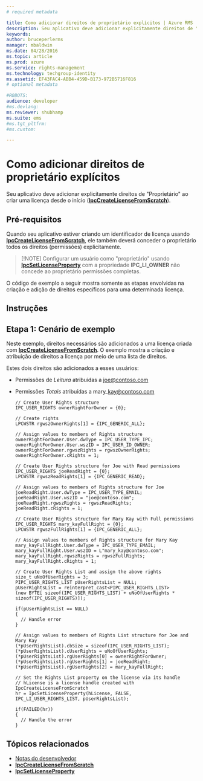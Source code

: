 ```yaml
---
# required metadata

title: Como adicionar direitos de proprietário explícitos | Azure RMS
description: Seu aplicativo deve adicionar explicitamente direitos de "Proprietário" ao criar uma licença do zero.
keywords:
author: bruceperlerms
manager: mbaldwin
ms.date: 04/28/2016
ms.topic: article
ms.prod: azure
ms.service: rights-management
ms.technology: techgroup-identity
ms.assetid: EF43FAC4-ABB4-459D-B173-972B5716F816
# optional metadata

#ROBOTS:
audience: developer
#ms.devlang:
ms.reviewer: shubhamp
ms.suite: ems
#ms.tgt_pltfrm:
#ms.custom:

---
```


# Como adicionar direitos de proprietário explícitos

Seu aplicativo deve adicionar explicitamente direitos de "Proprietário" ao criar uma licença desde o início ([**IpcCreateLicenseFromScratch**](/rights-management/sdk/2.1/api/win/functions#msipc_ipccreatelicensefromscratch)).

## Pré-requisitos

Quando seu aplicativo estiver criando um identificador de licença usando [**IpcCreateLicenseFromScratch**](/rights-management/sdk/2.1/api/win/functions#msipc_ipccreatelicensefromscratch), ele também deverá conceder o proprietário todos os direitos (permissões) explicitamente.

>[!NOTE] Configurar um usuário como "proprietário" usando [**IpcSetLicenseProperty**](/rights-management/sdk/2.1/api/win/functions#msipc_ipcsetlicenseproperty) com a propriedade **IPC\_LI\_OWNER** não concede ao proprietário permissões completas.

O código de exemplo a seguir mostra somente as etapas envolvidas na criação e adição de direitos específicos para uma determinada licença.

## Instruções
 
## Etapa 1: Cenário de exemplo

Neste exemplo, direitos necessários são adicionados a uma licença criada com [**IpcCreateLicenseFromScratch**](/rights-management/sdk/2.1/api/win/functions#msipc_ipccreatelicensefromscratch). O exemplo mostra a criação e atribuição de direitos a licença por meio de uma lista de direitos.

Estes dois direitos são adicionados a esses usuários:

-   Permissões de *Leitura* atribuídas a joe@contoso.com
-   Permissões *Totais* atribuídas a mary\_kay@contoso.com

        // Create User Rights structure
        IPC_USER_RIGHTS ownerRightForOwner = {0};

        // Create rights
        LPCWSTR rgwszOwnerRights[1] = {IPC_GENERIC_ALL};

        // Assign values to members of Rights structure
        ownerRightForOwner.User.dwType = IPC_USER_TYPE_IPC;
        ownerRightForOwner.User.wszID = IPC_USER_ID_OWNER;
        ownerRightForOwner.rgwszRights = rgwszOwnerRights;
        ownerRightForOwner.cRights = 1;

        // Create User Rights structure for Joe with Read permissions
        IPC_USER_RIGHTS joeReadRight = {0};
        LPCWSTR rgwszReadRights[1] = {IPC_GENERIC_READ};

        // Assign values to members of Rights structure for Joe
        joeReadRight.User.dwType = IPC_USER_TYPE_EMAIL;
        joeReadRight.User.wszID = "joe@contoso.com";
        joeReadRight.rgwszRights = rgwszReadRights;
        joeReadRight.cRights = 1;

        // Create User Rights structure for Mary Kay with Full permissions
        IPC_USER_RIGHTS mary_kayFullRight = {0};
        LPCWSTR rgwszFullRights[1] = {IPC_GENERIC_ALL};

        // Assign values to members of Rights structure for Mary Kay
        mary_kayFullRight.User.dwType = IPC_USER_TYPE_EMAIL;
        mary_kayFullRight.User.wszID = L"mary_kay@contoso.com";
        mary_kayFullRight.rgwszRights = rgwszFullRights;
        mary_kayFullRight.cRights = 1;

        // Create User Rights List and assign the above rights
        size_t uNoOfUserRights = 3;
        PIPC_USER_RIGHTS_LIST pUserRightsList = NULL;
        pUserRightsList = reinterpret_cast<PIPC_USER_RIGHTS_LIST>
        (new BYTE[ sizeof(IPC_USER_RIGHTS_LIST) + uNoOfUserRights * sizeof(IPC_USER_RIGHTS)]);

        if(pUserRightsList == NULL)
        {
          // Handle error
        }

        // Assign values to members of Rights List structure for Joe and Mary Kay
        (*pUserRightsList).cbSize = sizeof(IPC_USER_RIGHTS_LIST);
        (*pUserRightsList).cUserRights = uNoOfUserRights;
        (*pUserRightsList).rgUserRights[0] = ownerRightForOwner;
        (*pUserRightsList).rgUserRights[1] = joeReadRight;
        (*pUserRightsList).rgUserRights[2] = mary_kayFullRight;

        // Set the Rights List property on the license via its handle
        // hLicense is a license handle created with IpcCreateLicenseFromScratch
        hr = IpcSetLicenseProperty(hLicense, FALSE, IPC_LI_USER_RIGHTS_LIST, pUserRightsList);

        if(FAILED(hr))
        {
          // Handle the error
        }



## Tópicos relacionados

* [Notas do desenvolvedor](developer-notes.md)
* [**IpcCreateLicenseFromScratch**](/rights-management/sdk/2.1/api/win/functions#msipc_ipccreatelicensefromscratch)
* [**IpcSetLicenseProperty**](/rights-management/sdk/2.1/api/win/functions#msipc_ipcsetlicenseproperty)
 

 


<!--HONumber=Jun16_HO2-->


